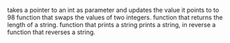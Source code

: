 takes a pointer to an int as parameter and updates the value it points to to 98
function that swaps the values of two integers.
 function that returns the length of a string.
 function that prints a string
 prints a string, in reverse
a function that reverses a string.
